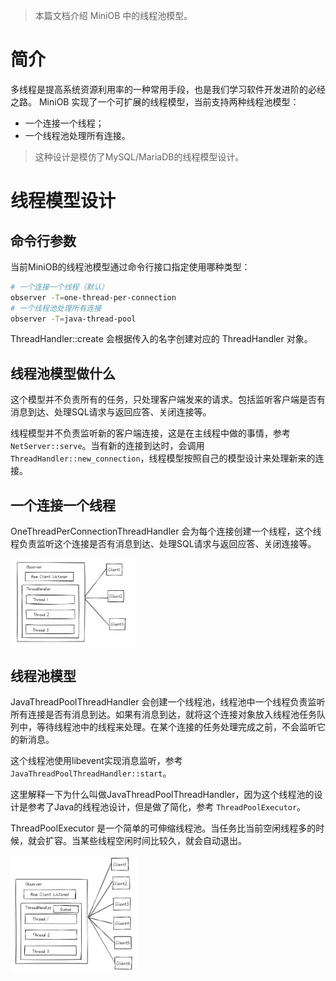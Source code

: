 > 本篇文档介绍 MiniOB 中的线程池模型。

# 简介
多线程是提高系统资源利用率的一种常用手段，也是我们学习软件开发进阶的必经之路。
MiniOB 实现了一个可扩展的线程模型，当前支持两种线程池模型：
- 一个连接一个线程；
- 一个线程池处理所有连接。

> 这种设计是模仿了MySQL/MariaDB的线程模型设计。

# 线程模型设计

## 命令行参数
当前MiniOB的线程池模型通过命令行接口指定使用哪种类型：
```bash
# 一个连接一个线程（默认）
observer -T=one-thread-per-connection
# 一个线程池处理所有连接
observer -T=java-thread-pool
```

ThreadHandler::create 会根据传入的名字创建对应的 ThreadHandler 对象。

## 线程池模型做什么
这个模型并不负责所有的任务，只处理客户端发来的请求。包括监听客户端是否有消息到达、处理SQL请求与返回应答、关闭连接等。

线程模型并不负责监听新的客户端连接，这是在主线程中做的事情，参考 `NetServer::serve`。当有新的连接到达时，会调用 `ThreadHandler::new_connection`，线程模型按照自己的模型设计来处理新来的连接。

## 一个连接一个线程
OneThreadPerConnectionThreadHandler 会为每个连接创建一个线程，这个线程负责监听这个连接是否有消息到达、处理SQL请求与返回应答、关闭连接等。

<img src="images/thread-model-one-thread-per-connection.png" width = "40%" alt="OneThreadPerConnectionThreadHandler" align=center />

## 线程池模型
JavaThreadPoolThreadHandler 会创建一个线程池，线程池中一个线程负责监听所有连接是否有消息到达。如果有消息到达，就将这个连接对象放入线程池任务队列中，等待线程池中的线程来处理。在某个连接的任务处理完成之前，不会监听它的新消息。

这个线程池使用libevent实现消息监听，参考 `JavaThreadPoolThreadHandler::start`。

这里解释一下为什么叫做JavaThreadPoolThreadHandler，因为这个线程池的设计是参考了Java的线程池设计，但是做了简化，参考 `ThreadPoolExecutor`。

ThreadPoolExecutor 是一个简单的可伸缩线程池。当任务比当前空闲线程多的时候，就会扩容。当某些线程空闲时间比较久，就会自动退出。

<img src="images/thread-model-thread-pool.png" width = "40%" alt="JavaThreadPoolThreadHandler" align=center />
